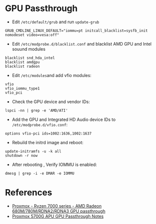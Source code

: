 # GPU Passthrough
* Edit `/etc/default/grub` and run `update-grub`
```
GRUB_CMDLINE_LINUX_DEFAULT="iommu=pt initcall_blacklist=sysfb_init nomodeset video=vesa:off"
```
* Edit `/etc/modprobe.d/blacklist.conf` and blacklist AMD GPU and Intel souund modules
```
blacklist snd_hda_intel
blacklist amdgpu
blacklist radeon
```
* Edit ```/etc/modules```and add vfio modules:
```
vfio
vfio_iommu_type1
vfio_pci
```
* Check the GPU device and vendor IDs:
```
lspci -nn | grep -e 'AMD/ATI'
```
* Add the GPU and Integrated HD Audio device IDs to ```/etc/modprobe.d/vfio.conf```:
```
options vfio-pci ids=1002:1636,1002:1637
```
* Rebuild the initrd image and reboot:
```
update-initramfs -u -k all
shutdown -r now
```
* After rebooting , Verify IOMMU is enabled:
```
dmesg | grep -i -e DMAR -e IOMMU
```

# References
* [Proxmox - Ryzen 7000 series - AMD Radeon 680M/780M/RDNA2/RDNA3 GPU passthrough](https://github.com/isc30/ryzen-7000-series-proxmox?tab=readme-ov-file)
* [Proxmox 5700G APU GPU Passthrough Notes](https://gist.github.com/matt22207/bb1ba1811a08a715e32f106450b0418a)
